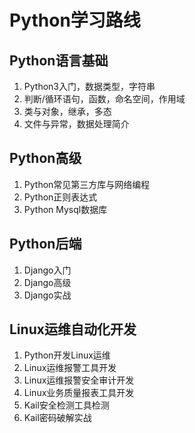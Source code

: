 # Python学习路线
## Python语言基础
1.  Python3入门，数据类型，字符串   
2.  判断/循环语句，函数，命名空间，作用域   
3.  类与对象，继承，多态   
4.  文件与异常，数据处理简介   

## Python高级
1. Python常见第三方库与网络编程   
2. Python正则表达式   
3. Python Mysql数据库   

## Python后端
1. Django入门  
2. Django高级  
3. Django实战  

## Linux运维自动化开发
1. Python开发Linux运维   
2. Linux运维报警工具开发   
3. Linux运维报警安全审计开发   
4. Linux业务质量报表工具开发    
5. Kail安全检测工具检测   
6. Kail密码破解实战   